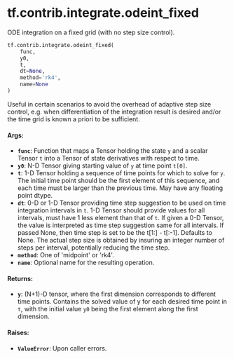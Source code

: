 <div itemscope itemtype="http://developers.google.com/ReferenceObject">
<meta itemprop="name" content="tf.contrib.integrate.odeint_fixed" />
<meta itemprop="path" content="Stable" />
</div>

# tf.contrib.integrate.odeint_fixed

ODE integration on a fixed grid (with no step size control).

``` python
tf.contrib.integrate.odeint_fixed(
    func,
    y0,
    t,
    dt=None,
    method='rk4',
    name=None
)
```

<!-- Placeholder for "Used in" -->

Useful in certain scenarios to avoid the overhead of adaptive step size
control, e.g. when differentiation of the integration result is desired and/or
the time grid is known a priori to be sufficient.

#### Args:


* <b>`func`</b>: Function that maps a Tensor holding the state `y` and a scalar Tensor
  `t` into a Tensor of state derivatives with respect to time.
* <b>`y0`</b>: N-D Tensor giving starting value of `y` at time point `t[0]`.
* <b>`t`</b>: 1-D Tensor holding a sequence of time points for which to solve for
  `y`. The initial time point should be the first element of this sequence,
  and each time must be larger than the previous time. May have any floating
  point dtype.
* <b>`dt`</b>: 0-D or 1-D Tensor providing time step suggestion to be used on time
  integration intervals in `t`. 1-D Tensor should provide values
  for all intervals, must have 1 less element than that of `t`.
  If given a 0-D Tensor, the value is interpreted as time step suggestion
  same for all intervals. If passed None, then time step is set to be the
  t[1:] - t[:-1]. Defaults to None. The actual step size is obtained by
  insuring an integer number of steps per interval, potentially reducing the
  time step.
* <b>`method`</b>: One of 'midpoint' or 'rk4'.
* <b>`name`</b>: Optional name for the resulting operation.


#### Returns:


* <b>`y`</b>: (N+1)-D tensor, where the first dimension corresponds to different
  time points. Contains the solved value of y for each desired time point in
  `t`, with the initial value `y0` being the first element along the first
  dimension.


#### Raises:


* <b>`ValueError`</b>: Upon caller errors.